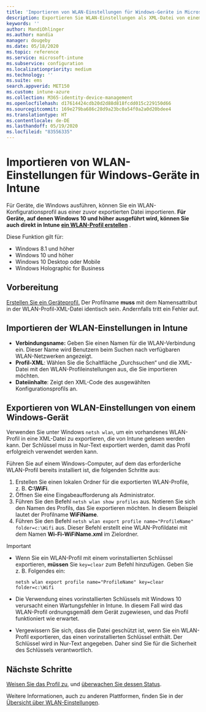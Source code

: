 ```yaml
---
title: 'Importieren von WLAN-Einstellungen für Windows-Geräte in Microsoft Intune: Azure | Microsoft-Dokumentation'
description: Exportieren Sie WLAN-Einstellungen als XML-Datei von einem Windows-Gerät mithilfe von „netsh wlan“. Importieren Sie anschließend diese Datei in Intune, um ein WLAN-Profil für Geräte zu erstellen, auf denen Windows 8.1, Windows 10 oder Windows Holographic for Business ausgeführt wird.
keywords: ''
author: MandiOhlinger
ms.author: mandia
manager: dougeby
ms.date: 05/18/2020
ms.topic: reference
ms.service: microsoft-intune
ms.subservice: configuration
ms.localizationpriority: medium
ms.technology: ''
ms.suite: ems
search.appverid: MET150
ms.custom: intune-azure
ms.collection: M365-identity-device-management
ms.openlocfilehash: d17614424cdb20d2d88d818fcdd015c229150d66
ms.sourcegitcommit: 169e279ba686c28d9a23bc0a54f0a2a0d20bdee4
ms.translationtype: HT
ms.contentlocale: de-DE
ms.lasthandoff: 05/19/2020
ms.locfileid: "83556335"
---
```

# <a name="import-wi-fi-settings-for-windows-devices-in-intune"></a>Importieren von WLAN-Einstellungen für Windows-Geräte in Intune

Für Geräte, die Windows ausführen, können Sie ein WLAN-Konfigurationsprofil aus einer zuvor exportierten Datei importieren. **Für Geräte, auf denen Windows 10 und höher ausgeführt wird, können Sie auch direkt in Intune [ein WLAN-Profil erstellen](wi-fi-settings-windows.md)** .

Diese Funktion gilt für:

- Windows 8.1 und höher
- Windows 10 und höher
- Windows 10 Desktop oder Mobile
- Windows Holographic for Business

## <a name="before-you-begin"></a>Vorbereitung

[Erstellen Sie ein Geräteprofil.](wi-fi-settings-configure.md) Der Profilname **muss** mit dem Namensattribut in der WLAN-Profil-XML-Datei identisch sein. Andernfalls tritt ein Fehler auf.

## <a name="import-the-wi-fi-settings-into-intune"></a>Importieren der WLAN-Einstellungen in Intune

- **Verbindungsname:** Geben Sie einen Namen für die WLAN-Verbindung ein. Dieser Name wird Benutzern beim Suchen nach verfügbaren WLAN-Netzwerken angezeigt.
- **Profil-XML**: Wählen Sie die Schaltfläche „Durchsuchen“ und die XML-Datei mit den WLAN-Profileinstellungen aus, die Sie importieren möchten.
- **Dateiinhalte**: Zeigt den XML-Code des ausgewählten Konfigurationsprofils an.

## <a name="export-wi-fi-settings-from-a-windows-device"></a>Exportieren von WLAN-Einstellungen von einem Windows-Gerät

Verwenden Sie unter Windows `netsh wlan`, um ein vorhandenes WLAN-Profil in eine XML-Datei zu exportieren, die von Intune gelesen werden kann. Der Schlüssel muss in Nur-Text exportiert werden, damit das Profil erfolgreich verwendet werden kann.

Führen Sie auf einem Windows-Computer, auf dem das erforderliche WLAN-Profil bereits installiert ist, die folgenden Schritte aus:

1. Erstellen Sie einen lokalen Ordner für die exportierten WLAN-Profile, z. B. **C:\WiFi**.
2. Öffnen Sie eine Eingabeaufforderung als Administrator.
3. Führen Sie den Befehl `netsh wlan show profiles` aus. Notieren Sie sich den Namen des Profils, das Sie exportieren möchten. In diesem Beispiel lautet der Profilname **WiFiName**.
4. Führen Sie den Befehl `netsh wlan export profile name="ProfileName" folder=c:\Wifi` aus. Dieser Befehl erstellt eine WLAN-Profildatei mit dem Namen **Wi-Fi-WiFiName.xml** im Zielordner.

> [!IMPORTANT]
>
> - Wenn Sie ein WLAN-Profil mit einem vorinstallierten Schlüssel exportieren, **müssen** Sie `key=clear` zum Befehl hinzufügen. Geben Sie z. B. Folgendes ein:
>
>   `netsh wlan export profile name="ProfileName" key=clear folder=c:\Wifi`
>
> - Die Verwendung eines vorinstallierten Schlüssels mit Windows 10 verursacht einen Wartungsfehler in Intune. In diesem Fall wird das WLAN-Profil ordnungsgemäß dem Gerät zugewiesen, und das Profil funktioniert wie erwartet.
> - Vergewissern Sie sich, dass die Datei geschützt ist, wenn Sie ein WLAN-Profil exportieren, das einen vorinstallierten Schlüssel enthält. Der Schlüssel wird in Nur-Text angegeben. Daher sind Sie für die Sicherheit des Schlüssels verantwortlich.

## <a name="next-steps"></a>Nächste Schritte

[Weisen Sie das Profil zu](device-profile-assign.md), und [überwachen Sie dessen Status](device-profile-monitor.md).

Weitere Informationen, auch zu anderen Plattformen, finden Sie in der [Übersicht über WLAN-Einstellungen](wi-fi-settings-configure.md).
